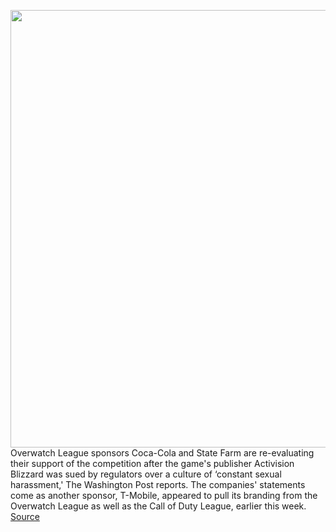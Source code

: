 <img src='https://cdn.vox-cdn.com/thumbor/l4NLDtfNt0pnRabYK77L2-3ASxI=/0x0:3792x2424/1200x800/filters:focal(1593x909:2199x1515)/cdn.vox-cdn.com/uploads/chorus_image/image/69687217/1233534678.0.jpg' width='700px' /><br/>
Overwatch League sponsors Coca-Cola and State Farm are re-evaluating their support of the competition after the game's publisher Activision Blizzard was sued by regulators over a culture of ‘constant sexual harassment,' The Washington Post reports. The companies' statements come as another sponsor, T-Mobile, appeared to pull its branding from the Overwatch League as well as the Call of Duty League, earlier this week.
<a href='https://www.theverge.com/2021/8/6/22612536/overwatch-league-call-of-duty-sponsors-activision-blizzard-sexual-harassment-discrimination-lawsuit'> Source <a/>